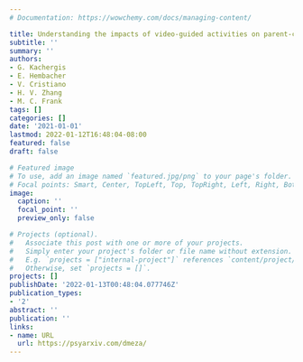 ```yaml
---
# Documentation: https://wowchemy.com/docs/managing-content/

title: Understanding the impacts of video-guided activities on parent-child interaction
subtitle: ''
summary: ''
authors:
- G. Kachergis
- E. Hembacher
- V. Cristiano
- H. V. Zhang
- M. C. Frank
tags: []
categories: []
date: '2021-01-01'
lastmod: 2022-01-12T16:48:04-08:00
featured: false
draft: false

# Featured image
# To use, add an image named `featured.jpg/png` to your page's folder.
# Focal points: Smart, Center, TopLeft, Top, TopRight, Left, Right, BottomLeft, Bottom, BottomRight.
image:
  caption: ''
  focal_point: ''
  preview_only: false

# Projects (optional).
#   Associate this post with one or more of your projects.
#   Simply enter your project's folder or file name without extension.
#   E.g. `projects = ["internal-project"]` references `content/project/deep-learning/index.md`.
#   Otherwise, set `projects = []`.
projects: []
publishDate: '2022-01-13T00:48:04.077746Z'
publication_types:
- '2'
abstract: ''
publication: ''
links:
- name: URL
  url: https://psyarxiv.com/dmeza/
---
```

